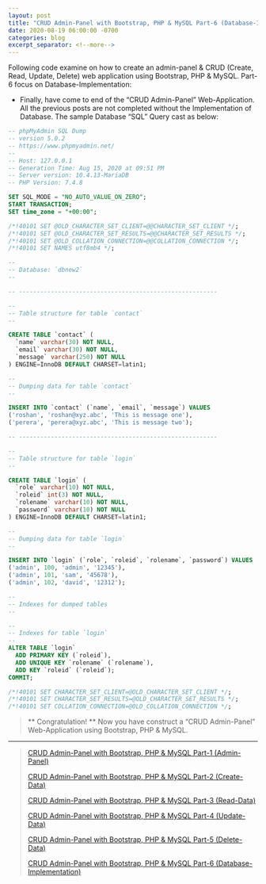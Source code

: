 ```yaml
---
layout: post
title: "CRUD Admin-Panel with Bootstrap, PHP & MySQL Part-6 (Database-Implementation)"
date: 2020-08-19 06:00:00 -0700
categories: blog
excerpt_separator: <!--more-->
---
```

Following code examine on how to create an admin-panel & CRUD (Create, Read, Update, Delete) web application using Bootstrap, PHP & MySQL. Part-6 focus on Database-Implementation: <!--more-->

- Finally, have come to end of the “CRUD Admin-Panel” Web-Application. All the previous posts are not completed without the Implementation of Database. The sample Database “SQL” Query cast as below:
  
``` sql
-- phpMyAdmin SQL Dump
-- version 5.0.2
-- https://www.phpmyadmin.net/
--
-- Host: 127.0.0.1
-- Generation Time: Aug 15, 2020 at 09:51 PM
-- Server version: 10.4.13-MariaDB
-- PHP Version: 7.4.8

SET SQL_MODE = "NO_AUTO_VALUE_ON_ZERO";
START TRANSACTION;
SET time_zone = "+00:00";

/*!40101 SET @OLD_CHARACTER_SET_CLIENT=@@CHARACTER_SET_CLIENT */;
/*!40101 SET @OLD_CHARACTER_SET_RESULTS=@@CHARACTER_SET_RESULTS */;
/*!40101 SET @OLD_COLLATION_CONNECTION=@@COLLATION_CONNECTION */;
/*!40101 SET NAMES utf8mb4 */;

--
-- Database: `dbnew2`
--

-- --------------------------------------------------------

--
-- Table structure for table `contact`
--

CREATE TABLE `contact` (
  `name` varchar(30) NOT NULL,
  `email` varchar(30) NOT NULL,
  `message` varchar(250) NOT NULL
) ENGINE=InnoDB DEFAULT CHARSET=latin1;

--
-- Dumping data for table `contact`
--

INSERT INTO `contact` (`name`, `email`, `message`) VALUES
('roshan', 'roshan@xyz.abc', 'This is message one'),
('perera', 'perera@xyz.abc', 'This is message two');

-- --------------------------------------------------------

--
-- Table structure for table `login`
--

CREATE TABLE `login` (
  `role` varchar(10) NOT NULL,
  `roleid` int(3) NOT NULL,
  `rolename` varchar(10) NOT NULL,
  `password` varchar(10) NOT NULL
) ENGINE=InnoDB DEFAULT CHARSET=latin1;

--
-- Dumping data for table `login`
--

INSERT INTO `login` (`role`, `roleid`, `rolename`, `password`) VALUES
('admin', 100, 'admin', '12345'),
('admin', 101, 'sam', '45678'),
('admin', 102, 'david', '12312');

--
-- Indexes for dumped tables
--

--
-- Indexes for table `login`
--
ALTER TABLE `login`
  ADD PRIMARY KEY (`roleid`),
  ADD UNIQUE KEY `rolename` (`rolename`),
  ADD KEY `roleid` (`roleid`);
COMMIT;

/*!40101 SET CHARACTER_SET_CLIENT=@OLD_CHARACTER_SET_CLIENT */;
/*!40101 SET CHARACTER_SET_RESULTS=@OLD_CHARACTER_SET_RESULTS */;
/*!40101 SET COLLATION_CONNECTION=@OLD_COLLATION_CONNECTION */;
```

> ** Congratulation! ** Now you have construct a “CRUD Admin-Panel” Web-Application using Bootstrap, PHP & MySQL.

* * *

> [CRUD Admin-Panel with Bootstrap, PHP & MySQL Part-1 (Admin-Panel)][Part-1]
> 
> [CRUD Admin-Panel with Bootstrap, PHP & MySQL Part-2 (Create-Data)][Part-2]
> 
> [CRUD Admin-Panel with Bootstrap, PHP & MySQL Part-3 (Read-Data)][Part-3]
> 
> [CRUD Admin-Panel with Bootstrap, PHP & MySQL Part-4 (Update-Data)][Part-4]
> 
> [CRUD Admin-Panel with Bootstrap, PHP & MySQL Part-5 (Delete-Data)][Part-5]
> 
> [CRUD Admin-Panel with Bootstrap, PHP & MySQL Part-6 (Database-Implementation)][Part-6]
> 

[Part-1]: https://roshanx911.github.io/blog/2020/08/14/crud-admin-panel-part-1.html
[Part-2]: https://roshanx911.github.io/blog/2020/08/15/crud-admin-panel-part-2.html
[Part-3]: https://roshanx911.github.io/blog/2020/08/16/crud-admin-panel-part-3.html
[Part-4]: https://roshanx911.github.io/blog/2020/08/17/crud-admin-panel-part-4.html
[Part-5]: https://roshanx911.github.io/blog/2020/08/18/crud-admin-panel-part-5.html
[Part-6]: https://roshanx911.github.io/blog/2020/08/19/crud-admin-panel-part-6.html

